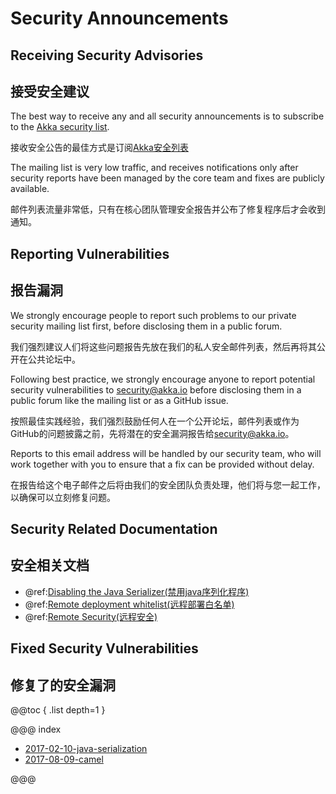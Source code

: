 # Security Announcements

## Receiving Security Advisories

## 接受安全建议

The best way to receive any and all security announcements is to subscribe to the [Akka security list](https://groups.google.com/forum/#!forum/akka-security).

接收安全公告的最佳方式是订阅[Akka安全列表](https://groups.google.com/forum/#!forum/akka-security)

The mailing list is very low traffic, and receives notifications only after security reports have been managed by the core team and fixes are publicly available.

邮件列表流量非常低，只有在核心团队管理安全报告并公布了修复程序后才会收到通知。

## Reporting Vulnerabilities

## 报告漏洞

We strongly encourage people to report such problems to our private security mailing list first, before disclosing them in a public forum.

我们强烈建议人们将这些问题报告先放在我们的私人安全邮件列表，然后再将其公开在公共论坛中。

Following best practice, we strongly encourage anyone to report potential security 
vulnerabilities to [security@akka.io](mailto:security@akka.io) before disclosing them in a public forum like the mailing list or as a GitHub issue.

按照最佳实践经验，我们强烈鼓励任何人在一个公开论坛，邮件列表或作为GitHub的问题披露之前，先将潜在的安全漏洞报告给[security@akka.io](mailto:security@akka.io)。

Reports to this email address will be handled by our security team, who will work together with you
to ensure that a fix can be provided without delay.

在报告给这个电子邮件之后将由我们的安全团队负责处理，他们将与您一起工作，以确保可以立刻修复问题。

## Security Related Documentation

## 安全相关文档

 * @ref:[Disabling the Java Serializer(禁用java序列化程序)](../remoting.md#disable-java-serializer)
 * @ref:[Remote deployment whitelist(远程部署白名单)](../remoting.md#remote-deployment-whitelist)
 * @ref:[Remote Security(远程安全)](../remoting.md#remote-security)

## Fixed Security Vulnerabilities

## 修复了的安全漏洞

@@toc { .list depth=1 }

@@@ index

* [2017-02-10-java-serialization](2017-02-10-java-serialization.md)
* [2017-08-09-camel](2017-08-09-camel.md)

@@@
